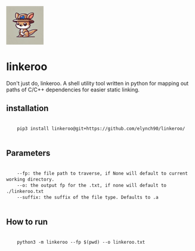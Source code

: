 <img src="./static/img/logo.png" style="width:100px">

# linkeroo
Don't just do, linkeroo. A shell utility tool written in python for mapping out paths of C/C++ dependencies for easier static linking.

## installation
<pre>
  <code>
    pip3 install linkeroo@git+https://github.com/elynch90/linkeroo/
  </code>
</pre>

## Parameters
<pre>
  <code>
    --fp: the file path to traverse, if None will default to current working directory.
    --o: the output fp for the .txt, if none will default to ./linkeroo.txt
    --suffix: the suffix of the file type. Defaults to .a
  </code>
</pre>


## How to run
<pre>
  <code>
    python3 -m linkeroo --fp $(pwd) --o linkeroo.txt
  </code>
</pre>
